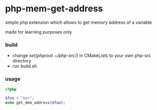 # php-mem-get-address

simple php extension which allows to get memory address of a variable

made for learning purposes only

### build
* change *set(phproot ~/php-src/)* in CMakeLists to your own php-src directory
* run build.sh

### usage
```php
<?php

$foo = "bar";
echo get_mem_address($foo); 
```
